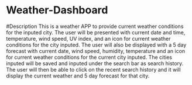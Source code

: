 # Weather-Dashboard
#Description
This is a weather APP to provide current weather conditions for the inputed city. The user will be presented with current date and time, temperature, wind speed, UV index, and an icon for current weather conditions for the city inputed.  The user will also be displayed with a 5 day forecast with current date, wind speed, humidity, temperature and an icon for current weather conditions for the current city inputed. The cities inputed will be saved and inputed under the search bar as search history. The user will then be able to click on the recent search history and it will display the current weather and 5 day forecast for that city. 




